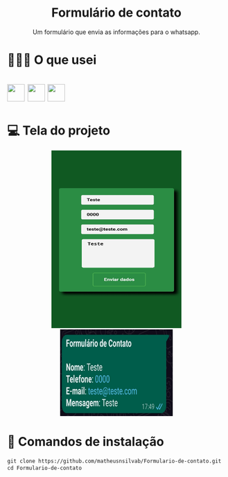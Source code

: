 <h1 align="center">Formulário de contato</h1>
<p align="center">Um formulário que envia as informações para o whatsapp.</p> 

# 👨🏻‍💻 O que usei
<img src="https://cdn.jsdelivr.net/gh/devicons/devicon/icons/html5/html5-original.svg" width="40px" height="40px"/> <img src="https://cdn.jsdelivr.net/gh/devicons/devicon/icons/css3/css3-original.svg" width="40px" height="40px"/> <img src="https://cdn.jsdelivr.net/gh/devicons/devicon/icons/javascript/javascript-original.svg" width="40px" height="40px"/>
=
# 💻 Tela do projeto
<p align="center">
<img src="IMG/form.jpg" width="300px" height="410px"/> <br>
<img src="IMG/formenviado.jpg" width="260px" height="200px"/>
</p>

# 🚀 Comandos de instalação
```
git clone https://github.com/matheusnsilvab/Formulario-de-contato.git
cd Formulario-de-contato
```
